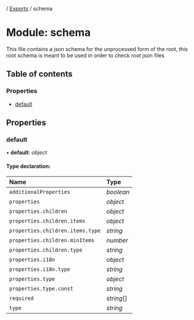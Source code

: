 [](../README.md) / [Exports](../modules.md) / schema

# Module: schema

This file contains a json schema for the unprocessed form
of the root, this root schema is meant to be used in order to check
root json files

## Table of contents

### Properties

- [default](schema.md#default)

## Properties

### default

• **default**: *object*

#### Type declaration:

Name | Type |
:------ | :------ |
`additionalProperties` | *boolean* |
`properties` | *object* |
`properties.children` | *object* |
`properties.children.items` | *object* |
`properties.children.items.type` | *string* |
`properties.children.minItems` | *number* |
`properties.children.type` | *string* |
`properties.i18n` | *object* |
`properties.i18n.type` | *string* |
`properties.type` | *object* |
`properties.type.const` | *string* |
`required` | *string*[] |
`type` | *string* |
